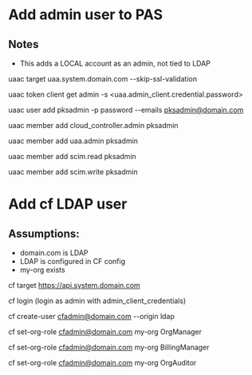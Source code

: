 
# Add admin user to PAS
## Notes
  * This adds a LOCAL account as an admin, not tied to LDAP

uaac target uaa.system.domain.com --skip-ssl-validation

uaac token client get admin -s <uaa.admin_client.credential.password>

uaac user add pksadmin -p password --emails pksadmin@domain.com

uaac member add cloud_controller.admin pksadmin

uaac member add uaa.admin pksadmin

uaac member add scim.read pksadmin

uaac member add scim.write pksadmin


# Add cf LDAP user
## Assumptions:
 * domain.com is LDAP
 * LDAP is configured in CF config
 * my-org exists


cf target https://api.system.domain.com

cf login (login as admin with admin_client_credentials)

cf create-user cfadmin@domain.com --origin ldap

cf set-org-role cfadmin@domain.com my-org OrgManager

cf set-org-role cfadmin@domain.com my-org BillingManager

cf set-org-role cfadmin@domain.com my-org OrgAuditor
